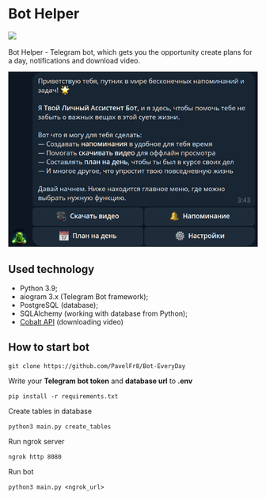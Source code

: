 # Bot Helper
<a href="https://t.me/DailyHelper8_bot"><img src="https://img.shields.io/badge/Telegram_bot-🐸%20@DailyHelper8-blue"></a>  

Bot Helper - Telegram bot, which gets you the opportunity create plans for a day, notifications and download video.

![screenshot](img.png)

## Used technology
* Python 3.9;
* aiogram 3.x (Telegram Bot framework);
* PostgreSQL (database);
* SQLAlchemy (working with database from Python);
* [Cobalt API](https://github.com/cobalthq/cobalt-api-docs) (downloading video) 

## How to start bot

```ubuntu
git clone https://github.com/PavelFr8/Bot-EveryDay
```

Write your **Telegram bot token** and **database url** to **.env**

```ubuntu
pip install -r requirements.txt
```

Create tables in database

```ubuntu
python3 main.py create_tables
```

Run ngrok server
```ubuntu
ngrok http 8080
```

Run bot
```ubuntu
python3 main.py <ngrok_url>
```
